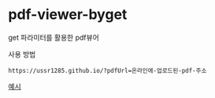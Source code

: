 # pdf-viewer-byget
 get 파라미터를 활용한 pdf뷰어 

사용 방법
```
https://ussr1285.github.io/?pdfUrl=온라인에-업로드된-pdf-주소
```

[예시](https://ussr1285.github.io/pdf-viewer-byget?pdfUrl=https://raw.githubusercontent.com/ussr1285/pdf-viewer-byget/refs/heads/main/test-pdf-sample.pdf)
